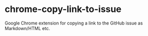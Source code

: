 # chrome-copy-link-to-issue

Google Chrome extension for copying a link to the GitHub issue as Markdown/HTML etc.
